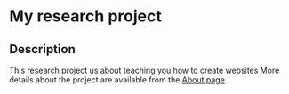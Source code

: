 # My research project

<!-- 
 -->

## Description
This research project us about teaching you how to create websites 
More details about the project are available from the [About page](https://github.com/ufangYang/jeco-website/blob/main/about.md) 

<!-- [about]('/about') links to the github repo -->
